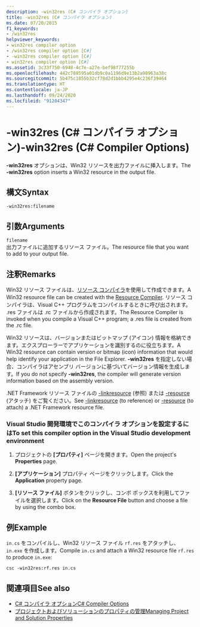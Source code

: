 ```yaml
---
description: -win32res (C# コンパイラ オプション)
title: -win32res (C# コンパイラ オプション)
ms.date: 07/20/2015
f1_keywords:
- /win32res
helpviewer_keywords:
- win32res compiler option
- /win32res compiler option [C#]
- -win32res compiler option [C#]
- win32res compiler option [C#]
ms.assetid: 3c33f750-6948-4c7e-a27e-bef98f77255b
ms.openlocfilehash: 442c788595a01db9c0a1196d9e13b2a98963a38c
ms.sourcegitcommit: 5b475c1855b32cf78d2d1bbb4295e4c236f39464
ms.translationtype: HT
ms.contentlocale: ja-JP
ms.lasthandoff: 09/24/2020
ms.locfileid: "91204347"
---
```

# <a name="-win32res-c-compiler-options"></a><span data-ttu-id="c8c06-103">-win32res (C# コンパイラ オプション)</span><span class="sxs-lookup"><span data-stu-id="c8c06-103">-win32res (C# Compiler Options)</span></span>

<span data-ttu-id="c8c06-104">**-win32res** オプションは、Win32 リソースを出力ファイルに挿入します。</span><span class="sxs-lookup"><span data-stu-id="c8c06-104">The **-win32res** option inserts a Win32 resource in the output file.</span></span>  
  
## <a name="syntax"></a><span data-ttu-id="c8c06-105">構文</span><span class="sxs-lookup"><span data-stu-id="c8c06-105">Syntax</span></span>  
  
```console  
-win32res:filename  
```  
  
## <a name="arguments"></a><span data-ttu-id="c8c06-106">引数</span><span class="sxs-lookup"><span data-stu-id="c8c06-106">Arguments</span></span>  

 `filename`  
 <span data-ttu-id="c8c06-107">出力ファイルに追加するリソース ファイル。</span><span class="sxs-lookup"><span data-stu-id="c8c06-107">The resource file that you want to add to your output file.</span></span>  
  
## <a name="remarks"></a><span data-ttu-id="c8c06-108">注釈</span><span class="sxs-lookup"><span data-stu-id="c8c06-108">Remarks</span></span>  

 <span data-ttu-id="c8c06-109">Win32 リソース ファイルは、[リソース コンパイラ](resource-compiler-option.md)を使用して作成できます。</span><span class="sxs-lookup"><span data-stu-id="c8c06-109">A Win32 resource file can be created with the [Resource Compiler](resource-compiler-option.md).</span></span> <span data-ttu-id="c8c06-110">リソース コンパイラは、Visual C++ プログラムをコンパイルするときに呼び出されます。 .res ファイルは .rc ファイルから作成されます。</span><span class="sxs-lookup"><span data-stu-id="c8c06-110">The Resource Compiler is invoked when you compile a Visual C++ program; a .res file is created from the .rc file.</span></span>  
  
 <span data-ttu-id="c8c06-111">Win32 リソースは、バージョンまたはビットマップ (アイコン) 情報を格納できます。エクスプローラーでアプリケーションを識別するのに役立ちます。</span><span class="sxs-lookup"><span data-stu-id="c8c06-111">A Win32 resource can contain version or bitmap (icon) information that would help identify your application in the File Explorer.</span></span> <span data-ttu-id="c8c06-112">**-win32res** を指定しない場合、コンパイラはアセンブリ バージョンに基づいてバージョン情報を生成します。</span><span class="sxs-lookup"><span data-stu-id="c8c06-112">If you do not specify **-win32res**, the compiler will generate version information based on the assembly version.</span></span>  
  
 <span data-ttu-id="c8c06-113">.NET Framework リソース ファイルの [-linkresource](./linkresource-compiler-option.md) (参照) または [-resource](./resource-compiler-option.md) (アタッチ) をご覧ください。</span><span class="sxs-lookup"><span data-stu-id="c8c06-113">See [-linkresource](./linkresource-compiler-option.md) (to reference) or [-resource](./resource-compiler-option.md) (to attach) a .NET Framework resource file.</span></span>  
  
### <a name="to-set-this-compiler-option-in-the-visual-studio-development-environment"></a><span data-ttu-id="c8c06-114">Visual Studio 開発環境でこのコンパイラ オプションを設定するには</span><span class="sxs-lookup"><span data-stu-id="c8c06-114">To set this compiler option in the Visual Studio development environment</span></span>  
  
1. <span data-ttu-id="c8c06-115">プロジェクトの **[プロパティ]** ページを開きます。</span><span class="sxs-lookup"><span data-stu-id="c8c06-115">Open the project's **Properties** page.</span></span>  
  
2. <span data-ttu-id="c8c06-116">**[アプリケーション]** プロパティ ページをクリックします。</span><span class="sxs-lookup"><span data-stu-id="c8c06-116">Click the **Application** property page.</span></span>  
  
3. <span data-ttu-id="c8c06-117">**[リソース ファイル]** ボタンをクリックし、コンボ ボックスを利用してファイルを選択します。</span><span class="sxs-lookup"><span data-stu-id="c8c06-117">Click on the **Resource File** button and choose a file by using the combo box.</span></span>  
  
## <a name="example"></a><span data-ttu-id="c8c06-118">例</span><span class="sxs-lookup"><span data-stu-id="c8c06-118">Example</span></span>  

 <span data-ttu-id="c8c06-119">`in.cs` をコンパイルし、Win32 リソース ファイル `rf.res` をアタッチし、`in.exe` を作成します。</span><span class="sxs-lookup"><span data-stu-id="c8c06-119">Compile `in.cs` and attach a Win32 resource file `rf.res` to produce `in.exe`:</span></span>  
  
```console  
csc -win32res:rf.res in.cs  
```  
  
## <a name="see-also"></a><span data-ttu-id="c8c06-120">関連項目</span><span class="sxs-lookup"><span data-stu-id="c8c06-120">See also</span></span>

- [<span data-ttu-id="c8c06-121">C# コンパイラ オプション</span><span class="sxs-lookup"><span data-stu-id="c8c06-121">C# Compiler Options</span></span>](./index.md)
- [<span data-ttu-id="c8c06-122">プロジェクトおよびソリューションのプロパティの管理</span><span class="sxs-lookup"><span data-stu-id="c8c06-122">Managing Project and Solution Properties</span></span>](/visualstudio/ide/managing-project-and-solution-properties)

